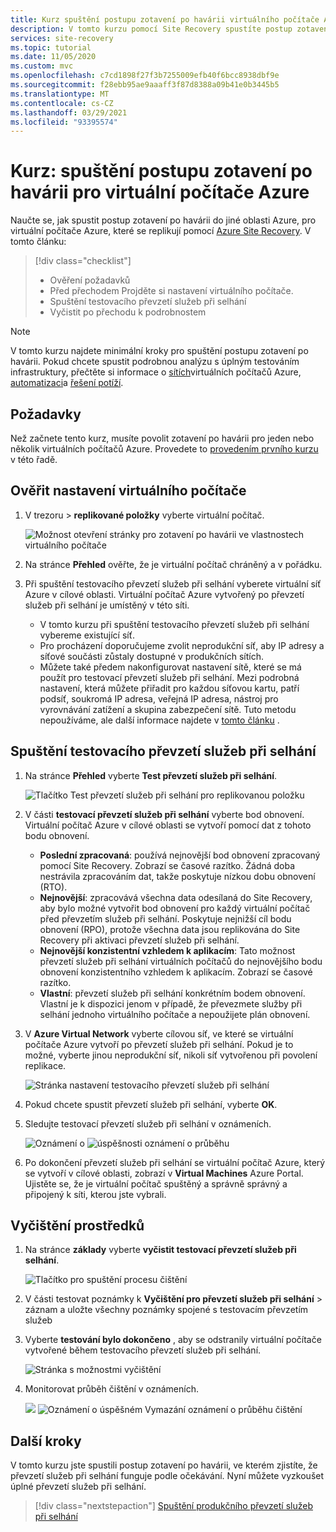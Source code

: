 ```yaml
---
title: Kurz spuštění postupu zotavení po havárii virtuálního počítače Azure pomocí Azure Site Recovery
description: V tomto kurzu pomocí Site Recovery spustíte postup zotavení po havárii virtuálního počítače Azure v jiné oblasti.
services: site-recovery
ms.topic: tutorial
ms.date: 11/05/2020
ms.custom: mvc
ms.openlocfilehash: c7cd1898f27f3b7255009efb40f6bcc8938dbf9e
ms.sourcegitcommit: f28ebb95ae9aaaff3f87d8388a09b41e0b3445b5
ms.translationtype: MT
ms.contentlocale: cs-CZ
ms.lasthandoff: 03/29/2021
ms.locfileid: "93395574"
---
```

# <a name="tutorial-run-a-disaster-recovery-drill-for-azure-vms"></a>Kurz: spuštění postupu zotavení po havárii pro virtuální počítače Azure

Naučte se, jak spustit postup zotavení po havárii do jiné oblasti Azure, pro virtuální počítače Azure, které se replikují pomocí [Azure Site Recovery](site-recovery-overview.md). V tomto článku:

> [!div class="checklist"]
> * Ověření požadavků
> * Před přechodem Projděte si nastavení virtuálního počítače.
> * Spuštění testovacího převzetí služeb při selhání
> * Vyčistit po přechodu k podrobnostem


> [!NOTE]
> V tomto kurzu najdete minimální kroky pro spuštění postupu zotavení po havárii. Pokud chcete spustit podrobnou analýzu s úplným testováním infrastruktury, přečtěte si informace o [sítích](azure-to-azure-about-networking.md)virtuálních počítačů Azure, [automatizaci](azure-to-azure-powershell.md)a [řešení potíží](azure-to-azure-troubleshoot-errors.md).

## <a name="prerequisites"></a>Požadavky

Než začnete tento kurz, musíte povolit zotavení po havárii pro jeden nebo několik virtuálních počítačů Azure. Provedete to [provedením prvního kurzu](azure-to-azure-tutorial-enable-replication.md) v této řadě.

## <a name="verify-vm-settings"></a>Ověřit nastavení virtuálního počítače

1. V trezoru > **replikované položky** vyberte virtuální počítač.

    ![Možnost otevření stránky pro zotavení po havárii ve vlastnostech virtuálního počítače](./media/azure-to-azure-tutorial-dr-drill/vm-settings.png)

2. Na stránce **Přehled** ověřte, že je virtuální počítač chráněný a v pořádku.
3. Při spuštění testovacího převzetí služeb při selhání vyberete virtuální síť Azure v cílové oblasti. Virtuální počítač Azure vytvořený po převzetí služeb při selhání je umístěný v této síti. 

    - V tomto kurzu při spuštění testovacího převzetí služeb při selhání vybereme existující síť.
    - Pro procházení doporučujeme zvolit neprodukční síť, aby IP adresy a síťové součásti zůstaly dostupné v produkčních sítích.
   - Můžete také předem nakonfigurovat nastavení sítě, které se má použít pro testovací převzetí služeb při selhání. Mezi podrobná nastavení, která můžete přiřadit pro každou síťovou kartu, patří podsíť, soukromá IP adresa, veřejná IP adresa, nástroj pro vyrovnávání zatížení a skupina zabezpečení sítě. Tuto metodu nepoužíváme, ale další informace najdete v [tomto článku](azure-to-azure-customize-networking.md#customize-failover-and-test-failover-networking-configurations) .


## <a name="run-a-test-failover"></a>Spuštění testovacího převzetí služeb při selhání


1. Na stránce **Přehled** vyberte **Test převzetí služeb při selhání**.

    
    ![Tlačítko Test převzetí služeb při selhání pro replikovanou položku](./media/azure-to-azure-tutorial-dr-drill/test-failover-button.png)

2. V části **testovací převzetí služeb při selhání** vyberte bod obnovení. Virtuální počítač Azure v cílové oblasti se vytvoří pomocí dat z tohoto bodu obnovení.
  
   - **Poslední zpracovaná**: používá nejnovější bod obnovení zpracovaný pomocí Site Recovery. Zobrazí se časové razítko. Žádná doba nestrávila zpracováním dat, takže poskytuje nízkou dobu obnovení (RTO).
   -  **Nejnovější**: zpracovává všechna data odesílaná do Site Recovery, aby bylo možné vytvořit bod obnovení pro každý virtuální počítač před převzetím služeb při selhání. Poskytuje nejnižší cíl bodu obnovení (RPO), protože všechna data jsou replikována do Site Recovery při aktivaci převzetí služeb při selhání.
   - **Nejnovější konzistentní vzhledem k aplikacím**: Tato možnost převzetí služeb při selhání virtuálních počítačů do nejnovějšího bodu obnovení konzistentního vzhledem k aplikacím. Zobrazí se časové razítko.
   - **Vlastní**: převzetí služeb při selhání konkrétním bodem obnovení. Vlastní je k dispozici jenom v případě, že převezmete služby při selhání jednoho virtuálního počítače a nepoužijete plán obnovení.

3. V **Azure Virtual Network** vyberte cílovou síť, ve které se virtuální počítače Azure vytvoří po převzetí služeb při selhání. Pokud je to možné, vyberte jinou neprodukční síť, nikoli síť vytvořenou při povolení replikace.

    ![Stránka nastavení testovacího převzetí služeb při selhání](./media/azure-to-azure-tutorial-dr-drill/test-failover-settings.png)    

4. Pokud chcete spustit převzetí služeb při selhání, vyberte **OK**.
5. Sledujte testovací převzetí služeb při selhání v oznámeních.

    ![Oznámení o ](./media/azure-to-azure-tutorial-dr-drill/notification-start-test-failover.png) ![ úspěšnosti oznámení o průběhu](./media/azure-to-azure-tutorial-dr-drill/notification-finish-test-failover.png)     


5. Po dokončení převzetí služeb při selhání se virtuální počítač Azure, který se vytvoří v cílové oblasti, zobrazí v **Virtual Machines** Azure Portal. Ujistěte se, že je virtuální počítač spuštěný a správně správný a připojený k síti, kterou jste vybrali.

## <a name="clean-up-resources"></a>Vyčištění prostředků

1. Na stránce **základy** vyberte **vyčistit testovací převzetí služeb při selhání**.

    ![Tlačítko pro spuštění procesu čištění](./media/azure-to-azure-tutorial-dr-drill/select-cleanup.png)

2. V části testovat poznámky k **Vyčištění pro převzetí služeb při selhání**  >  záznam a uložte všechny poznámky spojené s testovacím převzetím služeb 
3. Vyberte **testování bylo dokončeno** , aby se odstranily virtuální počítače vytvořené během testovacího převzetí služeb při selhání.

    ![Stránka s možnostmi vyčištění](./media/azure-to-azure-tutorial-dr-drill/cleanup-failover.png)

4. Monitorovat průběh čištění v oznámeních.

    ![](./media/azure-to-azure-tutorial-dr-drill/notification-start-cleanup.png) ![ Oznámení o úspěšném Vymazání oznámení o průběhu čištění](./media/azure-to-azure-tutorial-dr-drill/notification-finish-cleanup.png)

## <a name="next-steps"></a>Další kroky

V tomto kurzu jste spustili postup zotavení po havárii, ve kterém zjistíte, že převzetí služeb při selhání funguje podle očekávání. Nyní můžete vyzkoušet úplné převzetí služeb při selhání.

> [!div class="nextstepaction"]
> [Spuštění produkčního převzetí služeb při selhání](azure-to-azure-tutorial-failover-failback.md)
